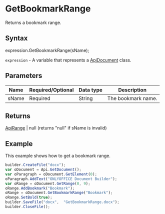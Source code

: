 # GetBookmarkRange

Returns a bookmark range.

## Syntax

expression.GetBookmarkRange(sName);

`expression` - A variable that represents a [ApiDocument](../ApiDocument.md) class.

## Parameters

| **Name** | **Required/Optional** | **Data type** | **Description** |
| ------------- | ------------- | ------------- | ------------- |
| sName | Required | String | The bookmark name. |

## Returns

[ApiRange](../../ApiRange/ApiRange.md) &#124; null (returns "null" if sName is invalid)

## Example

This example shows how to get a bookmark range.

```javascript
builder.CreateFile("docx"); 
var oDocument = Api.GetDocument(); 
var oParagraph = oDocument.GetElement(0); 
oParagraph.AddText("ONLYOFFICE Document Builder"); 
var oRange = oDocument.GetRange(0, 9); 
oRange.AddBookmark("Bookmark"); 
oRange = oDocument.GetBookmarkRange("Bookmark");
oRange.SetBold(true);
builder.SaveFile("docx",  "GetBookmarkRange.docx"); 
builder.CloseFile();
```